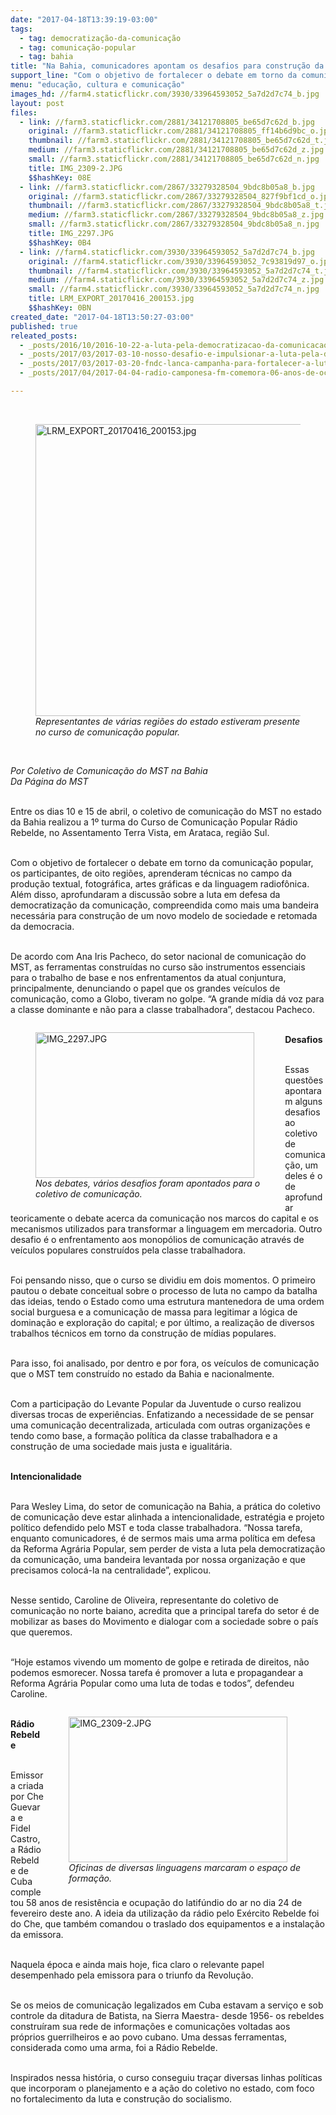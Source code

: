 ```yaml
---
date: "2017-04-18T13:39:19-03:00"
tags:
  - tag: democratização-da-comunicação
  - tag: comunicação-popular
  - tag: bahia
title: "Na Bahia, comunicadores apontam os desafios para construção da democratização da comunicação"
support_line: "Com o objetivo de fortalecer o debate em torno da comunicação popular, os participantes, de oito regiões, aprenderam técnicas no campo da produção textual, fotográfica, artes gráficas e da linguagem radiofônica."
menu: "educação, cultura e comunicação"
images_hd: //farm4.staticflickr.com/3930/33964593052_5a7d2d7c74_b.jpg
layout: post
files:
  - link: //farm3.staticflickr.com/2881/34121708805_be65d7c62d_b.jpg
    original: //farm3.staticflickr.com/2881/34121708805_ff14b6d9bc_o.jpg
    thumbnail: //farm3.staticflickr.com/2881/34121708805_be65d7c62d_t.jpg
    medium: //farm3.staticflickr.com/2881/34121708805_be65d7c62d_z.jpg
    small: //farm3.staticflickr.com/2881/34121708805_be65d7c62d_n.jpg
    title: IMG_2309-2.JPG
    $$hashKey: 08E
  - link: //farm3.staticflickr.com/2867/33279328504_9bdc8b05a8_b.jpg
    original: //farm3.staticflickr.com/2867/33279328504_827f9bf1cd_o.jpg
    thumbnail: //farm3.staticflickr.com/2867/33279328504_9bdc8b05a8_t.jpg
    medium: //farm3.staticflickr.com/2867/33279328504_9bdc8b05a8_z.jpg
    small: //farm3.staticflickr.com/2867/33279328504_9bdc8b05a8_n.jpg
    title: IMG_2297.JPG
    $$hashKey: 0B4
  - link: //farm4.staticflickr.com/3930/33964593052_5a7d2d7c74_b.jpg
    original: //farm4.staticflickr.com/3930/33964593052_7c93819d97_o.jpg
    thumbnail: //farm4.staticflickr.com/3930/33964593052_5a7d2d7c74_t.jpg
    medium: //farm4.staticflickr.com/3930/33964593052_5a7d2d7c74_z.jpg
    small: //farm4.staticflickr.com/3930/33964593052_5a7d2d7c74_n.jpg
    title: LRM_EXPORT_20170416_200153.jpg
    $$hashKey: 0BN
created_date: "2017-04-18T13:50:27-03:00"
published: true
releated_posts:
  - _posts/2016/10/2016-10-22-a-luta-pela-democratizacao-da-comunicacao-e-central-contra-o-golpe.md
  - _posts/2017/03/2017-03-10-nosso-desafio-e-impulsionar-a-luta-pela-democratizacao-da-comunicacao.md
  - _posts/2017/03/2017-03-20-fndc-lanca-campanha-para-fortalecer-a-luta-pela-democratizacao-da-comunicacao.md
  - _posts/2017/04/2017-04-04-radio-camponesa-fm-comemora-06-anos-de-ocupacao-do-latifundio-do-ar.md

---
```

<p>&nbsp;</p>

<figure class="image"><img alt="LRM_EXPORT_20170416_200153.jpg" height="467" src="//farm4.staticflickr.com/3930/33964593052_5a7d2d7c74_b.jpg" width="700" />
<figcaption><em>Representantes de v&aacute;rias regi&otilde;es do estado estiveram presente no curso de comunica&ccedil;&atilde;o popular.</em></figcaption>
</figure>

<p>&nbsp;</p>

<p><em>Por Coletivo de Comunica&ccedil;&atilde;o do MST na Bahia<br />
Da P&aacute;gina do MST</em></p>

<p><br />
Entre os dias 10 e 15 de abril, o coletivo de comunica&ccedil;&atilde;o do MST no estado da Bahia realizou a 1&ordm; turma do Curso de Comunica&ccedil;&atilde;o Popular R&aacute;dio Rebelde, no Assentamento Terra Vista, em Arataca, regi&atilde;o Sul.</p>

<p><br />
Com o objetivo de fortalecer o debate em torno da comunica&ccedil;&atilde;o popular, os participantes, de oito regi&otilde;es, aprenderam t&eacute;cnicas no campo da produ&ccedil;&atilde;o textual, fotogr&aacute;fica, artes gr&aacute;ficas e da linguagem radiof&ocirc;nica. Al&eacute;m disso, aprofundaram a discuss&atilde;o sobre a luta em defesa da democratiza&ccedil;&atilde;o da comunica&ccedil;&atilde;o, compreendida como mais uma bandeira necess&aacute;ria para constru&ccedil;&atilde;o de um novo modelo de sociedade e retomada da democracia.</p>

<p><br />
De acordo com Ana Iris Pacheco, do setor nacional de comunica&ccedil;&atilde;o do MST, as ferramentas constru&iacute;das no curso s&atilde;o instrumentos essenciais para o trabalho de base e nos enfrentamentos da atual conjuntura, principalmente, denunciando o papel que os grandes ve&iacute;culos de comunica&ccedil;&atilde;o, como a Globo, tiveram no golpe. &ldquo;A grande m&iacute;dia d&aacute; voz para a classe dominante e n&atilde;o para a&nbsp;classe trabalhadora&rdquo;, destacou Pacheco.</p>

<figure class="image" style="float:left"><img alt="IMG_2297.JPG" height="233" src="//farm3.staticflickr.com/2867/33279328504_9bdc8b05a8_b.jpg" width="350" />
<figcaption><em>Nos debates, v&aacute;rios desafios foram apontados para o<br />
coletivo de comunica&ccedil;&atilde;o.</em></figcaption>
</figure>

<p><br />
<strong>Desafios</strong></p>

<p><br />
Essas quest&otilde;es apontaram alguns desafios ao coletivo de comunica&ccedil;&atilde;o, um deles &eacute; o de aprofundar teoricamente o debate acerca da comunica&ccedil;&atilde;o nos marcos do capital e os mecanismos utilizados para transformar a linguagem em mercadoria. Outro desafio &eacute; o enfrentamento aos monop&oacute;lios de comunica&ccedil;&atilde;o atrav&eacute;s de ve&iacute;culos populares constru&iacute;dos pela classe trabalhadora.</p>

<p><br />
Foi pensando nisso, que o curso se dividiu em dois momentos. O primeiro pautou o debate conceitual sobre o processo de luta no campo da batalha das ideias, tendo o Estado como uma estrutura mantenedora de uma ordem social burguesa e a comunica&ccedil;&atilde;o de massa para legitimar a l&oacute;gica de domina&ccedil;&atilde;o e explora&ccedil;&atilde;o do capital; e por &uacute;ltimo, a realiza&ccedil;&atilde;o de diversos trabalhos t&eacute;cnicos em torno da constru&ccedil;&atilde;o de m&iacute;dias populares.</p>

<p><br />
Para isso, foi analisado, por dentro e por fora, os ve&iacute;culos de comunica&ccedil;&atilde;o que o MST tem constru&iacute;do no estado da Bahia e nacionalmente.</p>

<p><br />
Com a participa&ccedil;&atilde;o do Levante Popular da Juventude o curso realizou diversas trocas de experi&ecirc;ncias. Enfatizando a necessidade de se pensar uma comunica&ccedil;&atilde;o decentralizada, articulada com outras organiza&ccedil;&otilde;es e tendo como base, a forma&ccedil;&atilde;o pol&iacute;tica da classe trabalhadora e a constru&ccedil;&atilde;o de uma sociedade mais justa e igualit&aacute;ria.</p>

<p><br />
<strong>Intencionalidade</strong></p>

<p><br />
Para Wesley Lima, do setor de comunica&ccedil;&atilde;o na Bahia, a pr&aacute;tica do coletivo de comunica&ccedil;&atilde;o deve estar alinhada a intencionalidade, estrat&eacute;gia e projeto pol&iacute;tico defendido pelo MST e toda classe trabalhadora. &ldquo;Nossa tarefa, enquanto comunicadores, &eacute; de sermos mais uma arma pol&iacute;tica em defesa da Reforma Agr&aacute;ria Popular, sem perder de vista a luta pela democratiza&ccedil;&atilde;o da comunica&ccedil;&atilde;o, uma bandeira levantada por nossa organiza&ccedil;&atilde;o e que precisamos coloc&aacute;-la na centralidade&rdquo;, explicou.</p>

<p><br />
Nesse sentido, Caroline de Oliveira, representante do coletivo de comunica&ccedil;&atilde;o no norte baiano, acredita que a principal tarefa do setor &eacute; de mobilizar as bases do Movimento e dialogar com a sociedade sobre o pa&iacute;s que queremos.</p>

<p><br />
&ldquo;Hoje estamos vivendo um momento de golpe e retirada de direitos, n&atilde;o podemos esmorecer. Nossa tarefa &eacute; promover a luta e propagandear a Reforma Agr&aacute;ria Popular como uma luta de todas e todos&rdquo;, defendeu Caroline.</p>

<figure class="image" style="float:right"><img alt="IMG_2309-2.JPG" height="233" src="//farm3.staticflickr.com/2881/34121708805_be65d7c62d_b.jpg" width="350" />
<figcaption><em>Oficinas de diversas linguagens marcaram o espa&ccedil;o de<br />
forma&ccedil;&atilde;o.</em></figcaption>
</figure>

<p><br />
<strong>R&aacute;dio Rebelde</strong></p>

<p><br />
Emissora criada por Che Guevara e Fidel Castro, a R&aacute;dio Rebelde de Cuba completou 58 anos de resist&ecirc;ncia e ocupa&ccedil;&atilde;o do latif&uacute;ndio do ar no dia 24 de fevereiro deste ano. A ideia da utiliza&ccedil;&atilde;o da r&aacute;dio pelo Ex&eacute;rcito Rebelde foi do Che, que tamb&eacute;m comandou o traslado dos equipamentos e a instala&ccedil;&atilde;o da emissora.</p>

<p><br />
Naquela &eacute;poca e ainda mais hoje, fica claro o relevante papel desempenhado pela emissora para o triunfo da Revolu&ccedil;&atilde;o.</p>

<p><br />
Se os meios de comunica&ccedil;&atilde;o legalizados em Cuba estavam a servi&ccedil;o e sob controle da ditadura de Batista, na Sierra Maestra- desde 1956- os rebeldes constru&iacute;ram sua rede de informa&ccedil;&otilde;es e comunica&ccedil;&otilde;es voltadas aos pr&oacute;prios guerrilheiros e ao povo cubano. Uma dessas ferramentas, considerada como uma arma, foi a R&aacute;dio Rebelde.</p>

<p><br />
Inspirados nessa hist&oacute;ria, o curso conseguiu tra&ccedil;ar diversas linhas pol&iacute;ticas que incorporam o planejamento e a a&ccedil;&atilde;o do coletivo no estado, com foco no fortalecimento da luta e constru&ccedil;&atilde;o do socialismo.</p>
